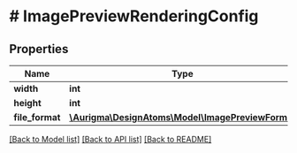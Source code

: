 # # ImagePreviewRenderingConfig

## Properties

Name | Type | Description | Notes
------------ | ------------- | ------------- | -------------
**width** | **int** |  | [optional]
**height** | **int** |  | [optional]
**file_format** | [**\Aurigma\DesignAtoms\Model\ImagePreviewFormat**](ImagePreviewFormat.md) |  | [optional]

[[Back to Model list]](../../README.md#models) [[Back to API list]](../../README.md#endpoints) [[Back to README]](../../README.md)

